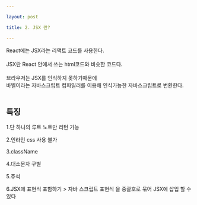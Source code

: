 ```yaml
---

layout: post

title: 2. JSX 란?

---
```


React에는 JSX라는 리액트 코드를 사용한다.<br><br>
JSX란 React 안에서 쓰는 html코드와 비슷한 코드다.<br><br>
브라우저는 JSX를 인식하지 못하기때문에 <br>
바벨이라는 자바스크립트 컴파일러를 이용해 인식가능한 자바스크립트로 변환한다.<br><br>


## 특징

1.단 하나의 루트 노트만 리턴 가능

2.인라인 css 사용 불가

3.className

4.대소문자 구별

5.주석

6.JSX에 표현식 포함하기 > 자바 스크립트 표현식 을 중괄호로 묶어 JSX에 삽입 할 수 있다

